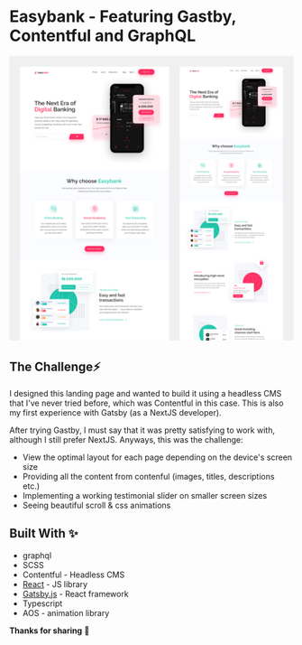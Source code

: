 # Easybank - Featuring Gastby, Contentful and GraphQL

![Easybank design preview image](./src/design/easybank-design.jpg)

## The Challenge⚡️

I designed this landing page and wanted to build it using a headless CMS that I've never tried before, which was Contentful in this case. This is also my first experience with Gatsby (as a NextJS developer).

After trying Gastby, I must say that it was pretty satisfying to work with, although I still prefer NextJS. Anyways, this was the challenge:

- View the optimal layout for each page depending on the device's screen size
- Providing all the content from contenful (images, titles, descriptions etc.)
- Implementing a working testimonial slider on smaller screen sizes
- Seeing beautiful scroll & css animations

## Built With ✨

- graphql
- SCSS
- Contentful - Headless CMS
- [React](https://reactjs.org/) - JS library
- [Gatsby.js](https://www.gatsbyjs.com/) - React framework
- Typescript
- AOS - animation library

**Thanks for sharing** 🚀
